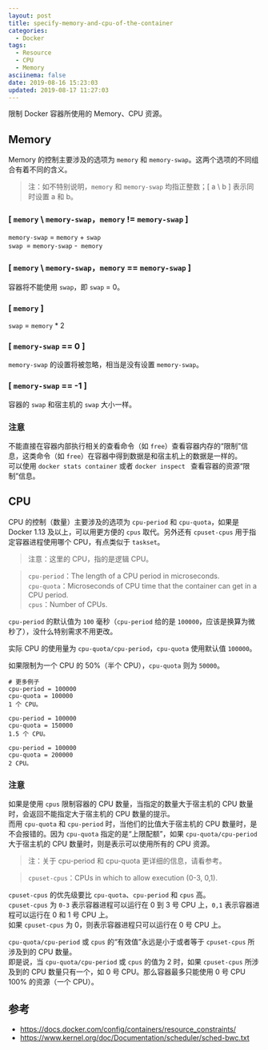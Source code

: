 ```yaml
---
layout: post
title: specify-memory-and-cpu-of-the-container
categories:
  - Docker
tags:
  - Resource
  - CPU
  - Memory
asciinema: false
date: 2019-08-16 15:23:03
updated: 2019-08-17 11:27:03
---
```


限制 Docker 容器所使用的 Memory、CPU 资源。

<!-- more -->

## Memory

Memory 的控制主要涉及的选项为 `memory` 和 `memory-swap`。这两个选项的不同组合有着不同的含义。

> 注：如不特别说明，`memory` 和 `memory-swap` 均指正整数；[ a \ b ] 表示同时设置 a 和 b。

### [ `memory` \ `memory-swap`，`memory` != `memory-swap` ]

`memory-swap` = `memory` + `swap`  
`swap `= `memory-swap` -` memory`

### [ `memory` \ `memory-swap`，`memory` == `memory-swap` ]

容器将不能使用 `swap`，即 `swap` = 0。

### [ `memory` ]

`swap` = `memory` * 2

### [ `memory-swap` == 0 ]

`memory-swap` 的设置将被忽略，相当是没有设置 `memory-swap`。

### [ `memory-swap` == -1 ]  
容器的 `swap` 和宿主机的 `swap` 大小一样。

### 注意

不能直接在容器内部执行相关的查看命令（如 `free`）查看容器内存的“限制”信息，这类命令（如 `free`）在容器中得到数据是和宿主机上的数据是一样的。  
可以使用 `docker stats container` 或者 `docker inspect ` 查看容器的资源“限制”信息。


## CPU

CPU 的控制（数量）主要涉及的选项为 `cpu-period` 和 `cpu-quota`，如果是 Docker 1.13 及以上，可以用更方便的 `cpus` 取代。另外还有 `cpuset-cpus` 用于指定容器进程使用哪个 CPU，有点类似于 `taskset`。

> 注意：这里的 CPU，指的是逻辑 CPU。

> `cpu-period`：The length of a CPU period in microseconds.  
`cpu-quota`：Microseconds of CPU time that the container can get in a CPU period.  
`cpus`：Number of CPUs.

`cpu-period` 的默认值为 `100` 毫秒（`cpu-period` 给的是 `100000`，应该是换算为微秒了），没什么特别需求不用更改。

实际 CPU 的使用量为 `cpu-quota/cpu-period`，`cpu-quota` 使用默认值 `100000`。  

如果限制为一个 CPU 的 50%（半个 CPU），`cpu-quota` 则为 `50000`。

```
# 更多例子
cpu-period = 100000
cpu-quota = 100000
1 个 CPU。

cpu-period = 100000
cpu-quota = 150000
1.5 个 CPU。

cpu-period = 100000
cpu-quota = 200000
2 CPU。
```

### 注意
 
如果是使用 `cpus` 限制容器的 CPU 数量，当指定的数量大于宿主机的 CPU 数量时，会返回不能指定大于宿主机的 CPU 数量的提示。  
而用 `cpu-quota` 和 `cpu-period` 时，当他们的比值大于宿主机的 CPU 数量时，是不会报错的。因为 `cpu-quota` 指定的是“上限配额”，如果 `cpu-quota/cpu-period` 大于宿主机的 CPU 数量时，则是表示可以使用所有的 CPU 资源。

> 注：关于 cpu-period 和 cpu-quota 更详细的信息，请看参考。

> `cpuset-cpus`：CPUs in which to allow execution (0-3, 0,1).

`cpuset-cpus` 的优先级要比 `cpu-quota`、`cpu-period` 和 `cpus` 高。  
`cpuset-cpus` 为 `0-3` 表示容器进程可以运行在 0 到 3 号 CPU 上，`0,1` 表示容器进程可以运行在 0 和 1 号 CPU 上。  
如果 `cpuset-cpus` 为 0，则表示容器进程只可以运行在 0 号 CPU 上。

`cpu-quota/cpu-period` 或 `cpus` 的“有效值”永远是小于或者等于 `cpuset-cpus` 所涉及到的 CPU 数量。  
即是说，当 `cpu-quota/cpu-period` 或 `cpus` 的值为 2 时，如果 `cpuset-cpus` 所涉及到的 CPU 数量只有一个，如 0 号 CPU。那么容器最多只能使用 0 号 CPU 100% 的资源（一个 CPU）。

## 参考

- <https://docs.docker.com/config/containers/resource_constraints/>
- <https://www.kernel.org/doc/Documentation/scheduler/sched-bwc.txt>